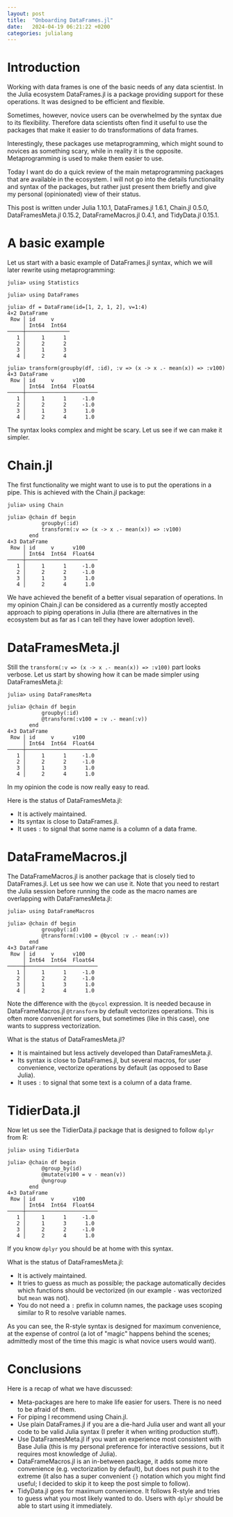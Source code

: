 ```yaml
---
layout: post
title:  "Onboarding DataFrames.jl"
date:   2024-04-19 06:21:22 +0200
categories: julialang
---
```


# Introduction

Working with data frames is one of the basic needs of any data scientist.
In the Julia ecosystem DataFrames.jl is a package providing support
for these operations. It was designed to be efficient and flexible.

Sometimes, however, novice users can be overwhelmed by the syntax due to its flexibility.
Therefore data scientists often find it useful to use the
packages that make it easier to do transformations of data frames.

Interestingly, these packages use metaprogramming, which might sound
to novices as something scary, while in reality it is the opposite. Metaprogramming
is used to make them easier to use.

Today I want do do a quick review of the main
metaprogramming packages that are available in the ecosystem.
I will not go into the details functionality and syntax of the packages, but rather just
present them briefly and give my personal (opinionated) view of their status.

This post is written under Julia 1.10.1, DataFrames.jl 1.6.1, Chain.jl 0.5.0, DataFramesMeta.jl 0.15.2,
DataFrameMacros.jl 0.4.1, and TidyData.jl 0.15.1.

# A basic example

Let us start with a basic example of DataFrames.jl syntax, which we will later rewrite using metaprogramming:

```
julia> using Statistics

julia> using DataFrames

julia> df = DataFrame(id=[1, 2, 1, 2], v=1:4)
4×2 DataFrame
 Row │ id     v
     │ Int64  Int64
─────┼──────────────
   1 │     1      1
   2 │     2      2
   3 │     1      3
   4 │     2      4

julia> transform(groupby(df, :id), :v => (x -> x .- mean(x)) => :v100)
4×3 DataFrame
 Row │ id     v      v100
     │ Int64  Int64  Float64
─────┼───────────────────────
   1 │     1      1     -1.0
   2 │     2      2     -1.0
   3 │     1      3      1.0
   4 │     2      4      1.0
```

The syntax looks complex and might be scary. Let us see if we can make it simpler.

# Chain.jl

The first functionality we might want to use is to put the operations in a pipe. This is achieved with the Chain.jl package:

```
julia> using Chain

julia> @chain df begin
           groupby(:id)
           transform(:v => (x -> x .- mean(x)) => :v100)
       end
4×3 DataFrame
 Row │ id     v      v100
     │ Int64  Int64  Float64
─────┼───────────────────────
   1 │     1      1     -1.0
   2 │     2      2     -1.0
   3 │     1      3      1.0
   4 │     2      4      1.0
```

We have achieved the benefit of a better visual separation of operations. In my opinion Chain.jl can be considered
as a currently mostly accepted approach to piping operations in Julia (there are alternatives in the ecosystem
but as far as I can tell they have lower adoption level).

# DataFramesMeta.jl

Still the `transform(:v => (x -> x .- mean(x)) => :v100)` part looks verbose. Let us start by showing
how it can be made simpler using DataFramesMeta.jl:

```
julia> using DataFramesMeta

julia> @chain df begin
           groupby(:id)
           @transform(:v100 = :v .- mean(:v))
       end
4×3 DataFrame
 Row │ id     v      v100
     │ Int64  Int64  Float64
─────┼───────────────────────
   1 │     1      1     -1.0
   2 │     2      2     -1.0
   3 │     1      3      1.0
   4 │     2      4      1.0
```

In my opinion the code is now really easy to read.

Here is the status of DataFramesMeta.jl:

* It is actively maintained.
* Its syntax is close to DataFrames.jl.
* It uses `:` to signal that some name is a column of a data frame.

# DataFrameMacros.jl

The DataFrameMacros.jl is another package that is closely tied to DataFrames.jl. Let us see how we can use it.
Note that you need to restart the Julia session before running the code as the macro names are overlapping with DataFramesMeta.jl:

```
julia> using DataFrameMacros

julia> @chain df begin
           groupby(:id)
           @transform(:v100 = @bycol :v .- mean(:v))
       end
4×3 DataFrame
 Row │ id     v      v100
     │ Int64  Int64  Float64
─────┼───────────────────────
   1 │     1      1     -1.0
   2 │     2      2     -1.0
   3 │     1      3      1.0
   4 │     2      4      1.0
```

Note the difference with the `@bycol` expression. It is needed because in DataFrameMacros.jl `@transform` by default vectorizes operations.
This is often more convenient for users, but sometimes (like in this case), one wants to suppress vectorization.

What is the status of DataFramesMeta.jl?

* It is maintained but less actively developed than DataFramesMeta.jl.
* Its syntax is close to DataFrames.jl, but several macros, for user convenience, vectorize operations by default (as opposed to Base Julia).
* It uses `:` to signal that some text is a column of a data frame.

# TidierData.jl

Now let us see the TidierData.jl package that is designed to follow `dplyr` from R:

```
julia> using TidierData

julia> @chain df begin
           @group_by(id)
           @mutate(v100 = v - mean(v))
           @ungroup
       end
4×3 DataFrame
 Row │ id     v      v100
     │ Int64  Int64  Float64
─────┼───────────────────────
   1 │     1      1     -1.0
   2 │     1      3      1.0
   3 │     2      2     -1.0
   4 │     2      4      1.0
```

If you know `dplyr` you should be at home with this syntax.

What is the status of DataFramesMeta.jl:

* It is actively maintained.
* It tries to guess as much as possible; the package automatically decides which functions should be vectorized (in our example `-` was vectorized but `mean` was not).
* You do not need a `:` prefix in column names, the package uses scoping similar to R to resolve variable names.

As you can see, the R-style syntax is designed for maximum convenience, at the expense of control (a lot of "magic" happens behind the scenes;
admittedly most of the time this magic is what novice users would want).

# Conclusions

Here is a recap of what we have discussed:

* Meta-packages are here to make life easier for users. There is no need to be afraid of them.
* For piping I recommend using Chain.jl.
* Use plain DataFrames.jl if you are a die-hard Julia user and want all your code to be valid Julia syntax (I prefer it when writing production stuff).
* Use DataFramesMeta.jl if you want an experience most consistent with Base Julia (this is my personal preference for interactive sessions, but it requires most knowledge of Julia).
* DataFrameMacros.jl is an in-between package, it adds some more convenience (e.g. vectorization by default), but does not push it to the extreme
  (it also has a super convenient `{}` notation which you might find useful; I decided to skip it to keep the post simple to follow).
* TidyData.jl goes for maximum convenience. It follows R-style and tries to guess what you most likely wanted to do. Users with `dplyr` should be able to start using it immediately.
